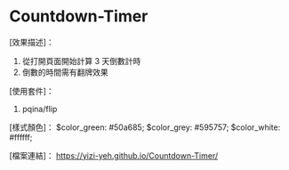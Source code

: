# Countdown-Timer

[效果描述]：
1. 從打開頁面開始計算 3 天倒數計時
2. 倒數的時間需有翻牌效果

[使用套件]：
1. pqina/flip

[樣式顏色]：
$color_green: #50a685;
$color_grey: #595757;
$color_white: #ffffff;

[檔案連結]： https://yizi-yeh.github.io/Countdown-Timer/


